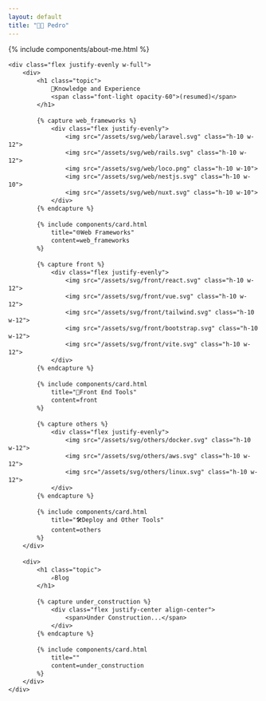 ```yaml
---
layout: default
title: "👨‍💻 Pedro"
---
```


<div class="flex flex-col my-6">
    <div class="grid col-6 mb-6">
        {% include components/about-me.html %}
    </div>

    <div class="flex justify-evenly w-full">
        <div>
            <h1 class="topic">
                🧠Knowledge and Experience
                <span class="font-light opacity-60">(resumed)</span>
            </h1>
            
            {% capture web_frameworks %}
                <div class="flex justify-evenly">
                    <img src="/assets/svg/web/laravel.svg" class="h-10 w-12">
                    <img src="/assets/svg/web/rails.svg" class="h-10 w-12">
                    <img src="/assets/svg/web/loco.png" class="h-10 w-10">
                    <img src="/assets/svg/web/nestjs.svg" class="h-10 w-10">
                    <img src="/assets/svg/web/nuxt.svg" class="h-10 w-10">
                </div>
            {% endcapture %}

            {% include components/card.html 
                title="🌐Web Frameworks"
                content=web_frameworks
            %}

            {% capture front %}
                <div class="flex justify-evenly">
                    <img src="/assets/svg/front/react.svg" class="h-10 w-12">
                    <img src="/assets/svg/front/vue.svg" class="h-10 w-12">
                    <img src="/assets/svg/front/tailwind.svg" class="h-10 w-12">
                    <img src="/assets/svg/front/bootstrap.svg" class="h-10 w-12">
                    <img src="/assets/svg/front/vite.svg" class="h-10 w-12">
                </div>
            {% endcapture %}

            {% include components/card.html 
                title="🦄Front End Tools"
                content=front
            %}

            {% capture others %}
                <div class="flex justify-evenly">
                    <img src="/assets/svg/others/docker.svg" class="h-10 w-12">
                    <img src="/assets/svg/others/aws.svg" class="h-10 w-12">
                    <img src="/assets/svg/others/linux.svg" class="h-10 w-12">
                </div>
            {% endcapture %}

            {% include components/card.html 
                title="🛠️Deploy and Other Tools"
                content=others
            %}
        </div>

        <div>
            <h1 class="topic">
                ✍️Blog
            </h1>
            
            {% capture under_construction %}
                <div class="flex justify-center align-center">
                    <span>Under Construction...</span>
                </div>
            {% endcapture %}

            {% include components/card.html 
                title=""
                content=under_construction
            %}
        </div>
    </div>
</div>
